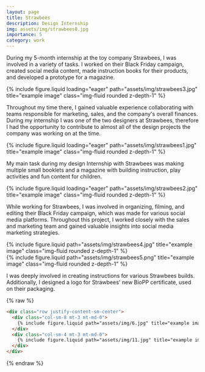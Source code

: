 ```yaml
---
layout: page
title: Strawbees
description: Design Internship
img: assets/img/strawbees0.jpg
importance: 5
category: work
---
```


During my 5-month internship at the toy company Strawbees,
I was involved in a variety of tasks. I worked on their Black
Friday campaign, created social media content, made
instruction books for their products, and developed a
prototype for a magazine.

<div class="row">
    <div class="col-sm mt-3 mt-md-0">
        {% include figure.liquid loading="eager" path="assets/img/strawbees3.jpg" title="example image" class="img-fluid rounded z-depth-1" %}
    </div>
</div>

Throughout my time there, I gained valuable experience
collaborating with teams responsible for marketing, sales,
and the company's overall finances. During my internship I
was one of the two designers at Strawbees, therefore I had
the opportunity to contribute to almost all of the design
projects the company was working on at the time.

<div class="row">
    <div class="col-sm mt-3 mt-md-0">
        {% include figure.liquid loading="eager" path="assets/img/strawbees1.jpg" title="example image" class="img-fluid rounded z-depth-1" %}
    </div>
</div>

My main task during my design Internship with Strawbees was making multiple small booklets and a magazine with building instruction, play activities and fun content for children.

<div class="row">
    <div class="col-sm mt-3 mt-md-0">
        {% include figure.liquid loading="eager" path="assets/img/strawbees2.jpg" title="example image" class="img-fluid rounded z-depth-1" %}
    </div>
</div>

While working for Strawbees, I was involved in organizing,
filming, and editing their Black Friday campaign, which
was made for various social media platforms. Throughout
this project, I worked closely with the sales and marketing
team and gained valuable insights into social media
marketing strategies.

<div class="row justify-content-sm-center">
    <div class="col-sm-8 mt-3 mt-md-0">
        {% include figure.liquid path="assets/img/strawbees4.jpg" title="example image" class="img-fluid rounded z-depth-1" %}
    </div>
    <div class="col-sm-4 mt-3 mt-md-0">
        {% include figure.liquid path="assets/img/strawbees5.png" title="example image" class="img-fluid rounded z-depth-1" %}
    </div>
</div>

I was deeply involved in creating instructions for various Strawbees builds. Additionally, I designed a logo for Strawbees' new BioPP certificate, used on their packaging.

{% raw %}

```html
<div class="row justify-content-sm-center">
  <div class="col-sm-8 mt-3 mt-md-0">
    {% include figure.liquid path="assets/img/6.jpg" title="example image" class="img-fluid rounded z-depth-1" %}
  </div>
  <div class="col-sm-4 mt-3 mt-md-0">
    {% include figure.liquid path="assets/img/11.jpg" title="example image" class="img-fluid rounded z-depth-1" %}
  </div>
</div>
```

{% endraw %}
